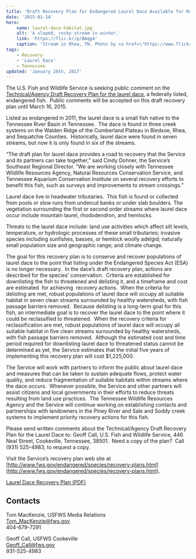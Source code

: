 ```yaml
---
title: 'Draft Recovery Plan for Endangered Laurel Dace Available for Review'
date: '2015-01-14'
hero:
    name: laurel-dace-habitat.jpg
    alt: 'A sloped, rocky stream in winter.'
    link: 'https://flic.kr/p/BAqg4'
    caption: 'Stream in Rhea, TN. Photo by <a href=\"https://www.flickr.com/photos/79666107@N00/\">Chris Morris</a> <a href=\"https://creativecommons.org/licenses/by/2.0/\">CC BY 2.0.</a>'
tags:
    - Recovery
    - 'Laurel Dace'
    - Tennessee
updated: 'January 26th, 2017'
---
```


The U.S. Fish and Wildlife Service is seeking public comment on the [Technical/Agency Draft Recovery Plan for the laurel dace](http://www.fws.gov/southeast/news/2015/20150114_Laurel-Dace-Recovery-Plan.pdf), a federally listed, endangered fish.  Public comments will be accepted on this draft recovery plan until March 16, 2015.

Listed as endangered in 2011, the laurel dace is a small fish native to the Tennessee River Basin in Tennessee.  The dace is found in three creek systems on the Walden Ridge of the Cumberland Plateau in Bledsoe, Rhea, and Sequatchie Counties.  Historically, laurel dace were found in seven streams, but now it is only found in six of the streams.

“The draft plan for laurel dace provides a road to recovery that the Service and its partners can take together,” said Cindy Dohner, the Service’s Southeast Regional Director. “We are working closely with Tennessee Wildlife Resources Agency, Natural Resources Conservation Service, and Tennessee Aquarium Conservation Institute on several recovery efforts to benefit this fish, such as surveys and improvements to stream crossings.”

Laurel dace live in headwater tributaries.  This fish is found or collected from pools or slow runs from undercut banks or under slab boulders. The vegetation surrounding the first or second order streams where laurel dace occur include mountain laurel, rhododendron, and hemlocks.

Threats to the laurel dace include: land use activities which affect silt levels, temperature, or hydrologic processes of these small tributaries; invasive species including sunfishes, basses, or hemlock woolly adelgid; naturally small population size and geographic range; and climate change. 

The goal for this recovery plan is to conserve and recover populations of laurel dace to the point that listing under the Endangered Species Act (ESA) is no longer necessary.  In the dace’s draft recovery plan, actions are described for the species’ conservation.  Criteria are established for downlisting the fish to threatened and delisting it, and a timeframe and cost are estimated  for achieving  recovery actions.  When the criteria for delisting are met, robust populations of laurel dace will occupy all suitable habitat in seven clean streams surrounded by healthy watersheds, with fish passage barriers removed.  Because delisting is a long-term goal for this fish, an intermediate goal is to recover the laurel dace to the point where it could be reclassified to threatened.  When the recovery criteria for reclassification are met, robust populations of laurel dace will occupy all suitable habitat in five clean streams surrounded by healthy watersheds, with fish passage barriers removed.  Although the estimated cost and time period required for downlisting laurel dace to threatened status cannot be determined as yet, the Service estimates that the initial five years of implementing this recovery plan will cost $1,225,000.

The Service will work with partners to inform the public about laurel dace and measures that can be taken to sustain adequate flows, protect water quality, and reduce fragmentation of suitable habitats within streams where the dace occurs.  Whenever possible, the Service and other partners will assist citizens and local governments in their efforts to reduce threats resulting from land use practices.  The Tennessee Wildlife Resources Agency and the Service will continue working on establishing contacts and partnerships with landowners in the Piney River and Sale and Soddy creek systems to implement priority recovery actions for this fish.

Please send written comments about the Technical/Agency Draft Recovery Plan for the Laurel Dace to: Geoff Call, U.S. Fish and Wildlife Service, 446 Neal Street, Cookeville, Tennessee, 38501.  Need a copy of the plan?  Call (931) 525–4983, to request a copy.

Visit the Service’s recovery plan web site at [http://www.fws.gov/endangered/species/recovery-plans.html](http://www.fws.gov/endangered/species/recovery-plans.html).

[Laurel Dace Recovery Plan (PDF)](/pdf/recovery-plan/laurel-dace.pdf)

## Contacts

Tom MacKenzie, USFWS Media Relations  
[Tom_MacKenzie@fws.gov](mailto:Tom_MacKenzie@fws.gov)  
404-679-7291

Geoff Call, USFWS Cookeville  
[Geoff_Call@fws.gov](mailto:Geoff_Call@fws.gov)  
931-525-4983
